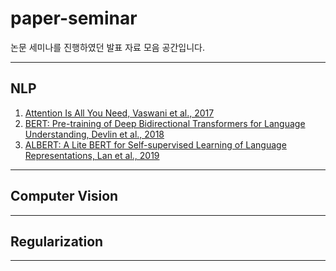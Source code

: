# paper-seminar
논문 세미나를 진행하였던 발표 자료 모음 공간입니다.
***
## NLP
1. [Attention Is All You Need, Vaswani et al., 2017](https://arxiv.org/pdf/1706.03762.pdf)
2. [BERT: Pre-training of Deep Bidirectional Transformers for Language Understanding, Devlin et al., 2018](https://arxiv.org/pdf/1810.04805.pdf)
3. [ALBERT: A Lite BERT for Self-supervised Learning of Language Representations, Lan et al., 2019](https://arxiv.org/pdf/1909.11942.pdf)
***
## Computer Vision
***
## Regularization
***